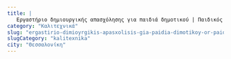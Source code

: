 ```yaml
---
title: |
   Εργαστήριο δημιουργικής απασχόλησης για παιδιά δημοτικού | Παιδικός Σταθμός
category: "Καλιτεχνικά"
slug: "ergastirio-dimioyrgikis-apasxolisis-gia-paidia-dimotikoy-or-paidikos-stathmos"
slugCategory: "kalitexnika"
city: "Θεσσαλονίκη"
---
```


